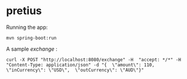 # pretius

Running the app:
```
mvn spring-boot:run
```

A sample *exchange* :

```
curl -X POST "http://localhost:8080/exchange" -H  "accept: */*" -H  "Content-Type: application/json" -d "{  \"amount\": 110,  \"inCurrency\": \"USD\",  \"outCurrency\": \"AUD\"}" 
```

